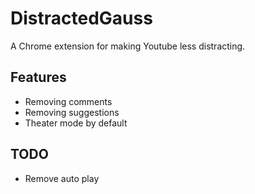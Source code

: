 # DistractedGauss
A Chrome extension for making Youtube less distracting.

## Features
- Removing comments
- Removing suggestions
- Theater mode by default

## TODO
- Remove auto play